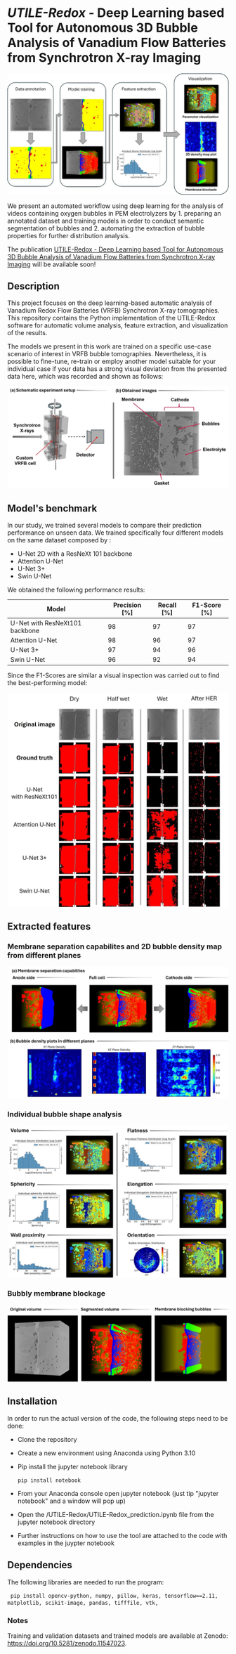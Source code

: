 # *UTILE-Redox* - Deep Learning based Tool for Autonomous 3D Bubble Analysis of Vanadium Flow Batteries from Synchrotron X-ray Imaging

![](https://github.com/andyco98/UTILE-Redox/blob/main/images/workflow.jpg)


We present  an automated workflow using deep learning for the analysis of videos containing oxygen bubbles in PEM electrolyzers by 1. preparing an annotated dataset and training models in order to conduct semantic segmentation of bubbles and 2. automating the extraction of bubble properties for further distribution analysis.

The publication [UTILE-Redox - Deep Learning based Tool for Autonomous 3D Bubble Analysis of Vanadium Flow Batteries from Synchrotron X-ray Imaging]() will be available soon!


## Description
This project focuses on the deep learning-based automatic analysis of Vanadium Redox Flow Batteries (VRFB) Synchrotron X-ray tomographies. 
This repository contains the Python implementation of the UTILE-Redox software for automatic volume analysis, feature extraction, and visualization of the results.

The models we present in this work are trained on a specific use-case scenario of interest in VRFB bubble tomographies. Nevertheless, it is possible to fine-tune, re-train or employ another model suitable for your individual case if your data has a strong visual deviation from the presented data here, which was recorded and shown as follows:

![](https://github.com/andyco98/UTILE-Redox/blob/main/images/capture.jpg)

## Model's benchmark
In our study, we trained several models to compare their prediction performance on unseen data. We trained specifically four different models on the same dataset composed by :

- U-Net 2D with a ResNeXt 101 backbone 
- Attention U-Net
- U-Net 3+
- Swin U-Net

We obtained the following performance results:

| Model                           | Precision [%] | Recall [%] | F1-Score [%] |
|---------------------------------|----------------|------------|--------------|
| U-Net with ResNeXt101 backbone  | 98             | 97         | 97           |
| Attention U-Net                 | 98             | 96         | 97           |
| U-Net 3+                        | 97             | 94         | 96           |
| Swin U-Net                      | 96             | 92         | 94           |

Since the F1-Scores are similar a visual inspection was carried out to find the best-performing model:

![](https://github.com/andyco98/UTILE-Redox/blob/main/images/benchamark.jpg)


## Extracted features

### Membrane separation capabilites and 2D bubble density map from different planes

![](https://github.com/andyco98/UTILE-Redox/blob/main/images/separationanddensity.jpg)

### Individual bubble shape analysis

![](https://github.com/andyco98/UTILE-Redox/blob/main/images/individual.jpg)

### Bubbly membrane blockage

![](https://github.com/andyco98/UTILE-Redox/blob/main/images/blockade.jpg)

## Installation
In order to run the actual version of the code, the following steps need to be done:
- Clone the repository
- Create a new environment using Anaconda using Python 3.10
- Pip install the jupyter notebook library

    ```
    pip install notebook
    ```
- From your Anaconda console open jupyter notebook (just tip "jupyter notebook" and a window will pop up)
- Open the /UTILE-Redox/UTILE-Redox_prediction.ipynb file from the jupyter notebook directory
- Further instructions on how to use the tool are attached to the code with examples in the juypter notebook

## Dependencies
The following libraries are needed to run the program:

  ```
   pip install opencv-python, numpy, pillow, keras, tensorflow==2.11, matplotlib, scikit-image, pandas, tifffile, vtk, 

   ```
### Notes

Training and validation datasets and trained models are available at Zenodo: https://doi.org/10.5281/zenodo.11547023.